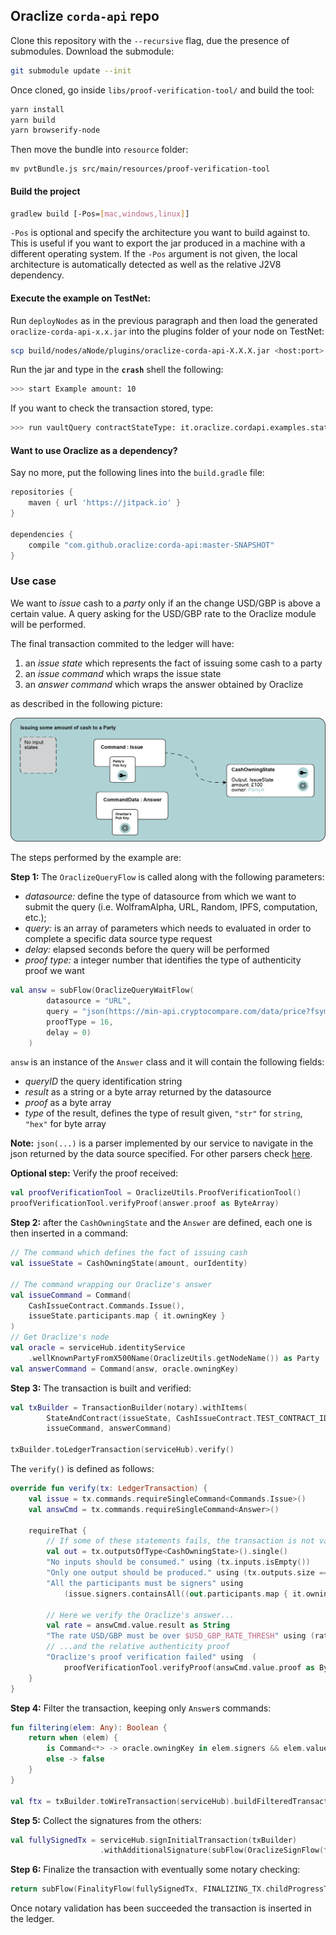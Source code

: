 ## Oraclize `corda-api` repo

Clone this repository with the `--recursive` flag, due the presence of submodules.
Download the submodule:

```bash
git submodule update --init
```

Once cloned, go inside `libs/proof-verification-tool/` and build the tool:

```bash
yarn install
yarn build
yarn browserify-node
```

Then move the bundle into `resource` folder:

```
mv pvtBundle.js src/main/resources/proof-verification-tool
```

#### Build the project

```bash
gradlew build [-Pos=[mac,windows,linux]]
``` 
`-Pos` is optional and specify the architecture you want to build against to. This is useful if you want
to export the jar produced in a machine with a different operating system. 
If the `-Pos` argument is not given, the local architecture is automatically detected as well as the relative 
J2V8 dependency. 

#### Execute the example on TestNet:

Run `deployNodes` as in the previous paragraph and then load the generated `oraclize-corda-api-x.x.jar` into the 
plugins folder of your node on TestNet:

```bash
scp build/nodes/aNode/plugins/oraclize-corda-api-X.X.X.jar <host:port>:~/plugins/
```

Run the jar and type in the **`crash`** shell the following:

```bash
>>> start Example amount: 10
```

If you want to check the transaction stored, type:

```bash
>>> run vaultQuery contractStateType: it.oraclize.cordapi.examples.states.CashOwningState
```

#### Want to use Oraclize as a dependency?

Say no more, put the following lines into the `build.gradle` file:

```groovy
repositories {
    maven { url 'https://jitpack.io' }
}

dependencies {
    compile "com.github.oraclize:corda-api:master-SNAPSHOT"
}
```

### Use case

We want to _issue_ cash to a _party_ only if an the change USD/GBP is above a certain value. A query asking for the USD/GBP rate to the Oraclize module will be performed.

The final transaction commited to the ledger will have:
  
  1. an _issue state_ which represents the fact of issuing some cash to a party
  2. an _issue command_ which wraps the issue state
  3. an _answer command_ which wraps the answer obtained by Oraclize
  
as described in the following picture:

<img src="docs/imgs/transaction.png" alt="Drawing" width="700"/>

The steps performed by the example are:

**Step 1:** The `OraclizeQueryFlow` is called along with the following parameters:
  
  * *datasource:* define the type of datasource from which we want to submit the query (i.e. WolframAlpha, URL, Random, IPFS, computation, etc.);
  * *query:* is an array of parameters which needs to evaluated in order to complete a specific data source type request
  * *delay:* elapsed seconds before the query will be performed
  * *proof type:* a integer number that identifies the type of authenticity proof we want

```kotlin
val answ = subFlow(OraclizeQueryWaitFlow(
        datasource = "URL",
        query = "json(https://min-api.cryptocompare.com/data/price?fsym=USD&tsyms=GBP).GBP",
        proofType = 16,
        delay = 0)
    )
```

`answ` is an instance of the `Answer` class and it will contain the following fields:

  * *queryID* the query identification string
  * *result* as a string or a byte array returned by the datasource
  * *proof* as a byte array
  * *type* of the result, defines the type of result given, `"str"` for `string`, `"hex"` for byte array

**Note:** `json(...)` is a parser implemented by our service to navigate in the json returned by the data source specified. For other parsers check [here](https://docs.oraclize.it/#general-concepts-parsing-helpers).

**Optional step:** Verify the proof received:

```kotlin
val proofVerificationTool = OraclizeUtils.ProofVerificationTool()
proofVerificationTool.verifyProof(answer.proof as ByteArray)
```

**Step 2:** after the `CashOwningState` and the `Answer` are defined, each one is then inserted in a command:

```kotlin
// The command which defines the fact of issuing cash
val issueState = CashOwningState(amount, ourIdentity)

// The command wrapping our Oraclize's answer
val issueCommand = Command(
    CashIssueContract.Commands.Issue(),
    issueState.participants.map { it.owningKey }
)
// Get Oraclize's node
val oracle = serviceHub.identityService
    .wellKnownPartyFromX500Name(OraclizeUtils.getNodeName()) as Party
val answerCommand = Command(answ, oracle.owningKey)
```

**Step 3:** The transaction is built and verified:

```kotlin
val txBuilder = TransactionBuilder(notary).withItems(
        StateAndContract(issueState, CashIssueContract.TEST_CONTRACT_ID),
        issueCommand, answerCommand)

txBuilder.toLedgerTransaction(serviceHub).verify()
```

The `verify()` is defined as follows:

```kotlin
override fun verify(tx: LedgerTransaction) {
    val issue = tx.commands.requireSingleCommand<Commands.Issue>()
    val answCmd = tx.commands.requireSingleCommand<Answer>()

    requireThat {
        // If some of these statements fails, the transaction is not valid
        val out = tx.outputsOfType<CashOwningState>().single()
        "No inputs should be consumed." using (tx.inputs.isEmpty())
        "Only one output should be produced." using (tx.outputs.size == 1)
        "All the participants must be signers" using
            (issue.signers.containsAll((out.participants.map { it.owningKey })))

        // Here we verify the Oraclize's answer...
        val rate = answCmd.value.result as String
        "The rate USD/GBP must be over $USD_GBP_RATE_THRESH" using (rate.toDouble() > USD_GBP_RATE_THRESH)
        // ...and the relative authenticity proof
        "Oraclize's proof verification failed" using  (
            proofVerificationTool.verifyProof(answCmd.value.proof as ByteArray))
    }
}
```

**Step 4:** Filter the transaction, keeping only `Answer`s commands:

```kotlin
fun filtering(elem: Any): Boolean {
    return when (elem) {
        is Command<*> -> oracle.owningKey in elem.signers && elem.value is Answer
        else -> false
    }
}

val ftx = txBuilder.toWireTransaction(serviceHub).buildFilteredTransaction(Predicate { filtering(it) })
```

**Step 5:** Collect the signatures from the others:
```kotlin
val fullySignedTx = serviceHub.signInitialTransaction(txBuilder)
                    .withAdditionalSignature(subFlow(OraclizeSignFlow(ftx)))
```

**Step 6:** Finalize the transaction with eventually some notary checking:

```kotlin
return subFlow(FinalityFlow(fullySignedTx, FINALIZING_TX.childProgressTracker()))
```

Once notary validation has been succeeded the transaction is inserted in the ledger.
